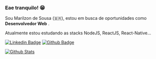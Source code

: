 ### Eae tranquilo! 😁

Sou Marilzon de Sousa (🇧🇷), estou em busca de oportunidades como **Desenvolvedor Web** . 

Atualmente estou estudando as stacks NodeJS, ReactJS, React-Native...

[![Linkedin Badge](https://img.shields.io/badge/-LinkedIn-blue?style=flat-square&logo=Linkedin&logoColor=white&link=https://www.linkedin.com/in/marilzon)](https://www.linkedin.com/in/marilzon)
[![Github Badge](https://img.shields.io/badge/-Github-000?style=flat-square&logo=Github&logoColor=white&link=https://marilzon.github.io/maril-dev/)](https://marilzon.github.io/maril-dev/)

[![Github Stats](https://github-readme-stats.vercel.app/api?username=marilzon&hide=[%22issues%22,%22prs%22,%22contribs%22]&show_icons=true&theme=default)](https://github.com/marilzon)

